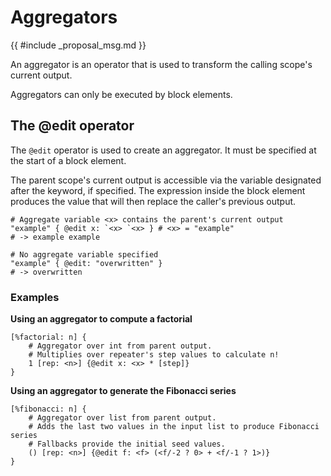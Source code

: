 # Aggregators

{{ #include _proposal_msg.md }}

An aggregator is an operator that is used to transform the calling scope's current output. 

Aggregators can only be executed by block elements.

## The @edit operator

The `@edit` operator is used to create an aggregator. 
It must be specified at the start of a block element.

The parent scope's current output is accessible via the variable designated after the keyword, if specified.
The expression inside the block element produces the value that will then replace the caller's previous output.

```rant
# Aggregate variable <x> contains the parent's current output
"example" { @edit x: `<x> `<x> } # <x> = "example"
# -> example example

# No aggregate variable specified
"example" { @edit: "overwritten" }
# -> overwritten
```

### Examples

**Using an aggregator to compute a factorial**
```rant
[%factorial: n] {
    # Aggregator over int from parent output.
    # Multiplies over repeater's step values to calculate n!
    1 [rep: <n>] {@edit x: <x> * [step]}
}
```

**Using an aggregator to generate the Fibonacci series**
```rant
[%fibonacci: n] {
    # Aggregator over list from parent output.
    # Adds the last two values in the input list to produce Fibonacci series
    # Fallbacks provide the initial seed values.
    () [rep: <n>] {@edit f: <f> (<f/-2 ? 0> + <f/-1 ? 1>)}
}
```